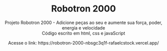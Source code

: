 <h1 align="center"> Robotron 2000 </h1>

<p align="center">
  Projeto Robotron 2000 - Adicione peças ao seu e aumente sua força, poder, energia e velocidade
  <br>
  Código escrito em html, css e javaScript
</p>

<p align="center"> Acesse o link: https://robotron-2000-nbsgc3q1f-rafaelcstock.vercel.app/ </p>
